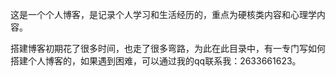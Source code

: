 这是一个个人博客，是记录个人学习和生活经历的，重点为硬核类内容和心理学内容。

搭建博客初期花了很多时间，也走了很多弯路，为此在此目录中，有一专门写如何搭建个人博客的，如果遇到困难，可以通过我的qq联系我：2633661623。
